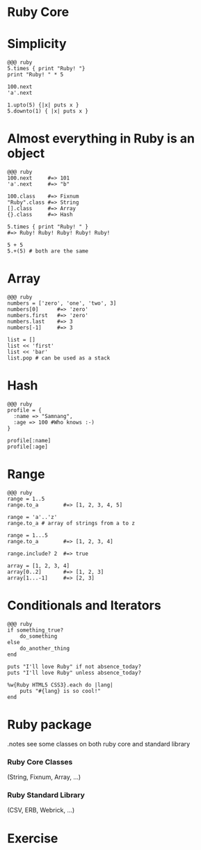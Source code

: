 <!SLIDE ruby_core subsection transition=scrollUp>
# Ruby Core #

<!SLIDE Simplicity transition=scrollUp>
# Simplicity #

	@@@ ruby
    5.times { print "Ruby! "}
	print "Ruby! " * 5
	
	100.next
	'a'.next
	
	1.upto(5) {|x| puts x }
	5.downto(1) { |x| puts x }

<!SLIDE everything_is_object transition=scrollUp>
# Almost everything in Ruby is an object #
	
	@@@ ruby
    100.next     #=> 101
	'a'.next     #=> "b"

	100.class    #=> Fixnum
	"Ruby".class #=> String
	[].class     #=> Array
	{}.class     #=> Hash

	5.times { print "Ruby! " }
	#=> Ruby! Ruby! Ruby! Ruby! Ruby!

	5 + 5
	5.+(5) # both are the same

<!SLIDE array transition=scrollUp>	
# Array #

	@@@ ruby
    numbers = ['zero', 'one', 'two', 3]
	numbers[0]      #=> 'zero'
	numbers.first   #=> 'zero'
	numbers.last    #=> 3
	numbers[-1]     #=> 3

	list = []
	list << 'first'
	list << 'bar'
	list.pop # can be used as a stack

<!SLIDE hash transition=scrollUp>
# Hash #

	@@@ ruby
    profile = {
	  :name => "Samnang",
	  :age => 100 #Who knows :-)
	}

	profile[:name]
	profile[:age]

<!SLIDE range transition=scrollUp>
# Range #

    @@@ ruby
    range = 1..5
	range.to_a        #=> [1, 2, 3, 4, 5]

	range = 'a'..'z'
	range.to_a # array of strings from a to z

	range = 1...5
	range.to_a        #=> [1, 2, 3, 4]

	range.include? 2  #=> true

	array = [1, 2, 3, 4]
	array[0..2]       #=> [1, 2, 3]
	array[1...-1]     #=> [2, 3]

<!SLIDE conditional_and_iterators transition=scrollUp>	
# Conditionals and Iterators #

    @@@ ruby
    if something_true?
	    do_something
	else
	    do_another_thing
	end

	puts "I'll love Ruby" if not absence_today?
	puts "I'll love Ruby" unless absence_today?

	%w{Ruby HTML5 CSS3}.each do |lang|
	    puts "#{lang} is so cool!"
	end
	
<!SLIDE ruby_core_and_stdlib bullets center transition=scrollUp>
# Ruby package #
.notes see some classes on both ruby core and standard library

### Ruby Core Classes ###
(String, Fixnum, Array, ...)
### Ruby Standard Library ###
(CSV, ERB, Webrick, ...)

<!SLIDE exercise title transition=scrollUp>

# Exercise #